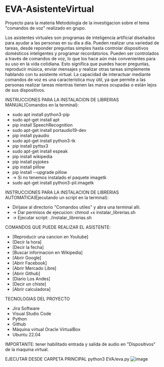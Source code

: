 # EVA-AsistenteVirtual
Proyecto para la materia Metodologia de la investigacion sobre el tema "comandos de voz" realizado en grupo.

Los asistentes virtuales son programas de inteligencia artificial diseñados para ayudar a las personas en su día a día. Pueden realizar una variedad de tareas, desde reponder preguntas simples hasta controlar dispositivos domésticos inteligentes y programar recordatorios.
Pueden ser controlados a través de comandos de
voz, lo que los hace aún más convenientes para su
uso en la vida cotidiana. Esto significa que puedes hacer preguntas, reproducir música,
enviar mensajes y realizar otras tareas simplemente hablando con tu asistente virtual. La
capacidad de interactuar mediante comandos de voz es una característica muy útil, ya que
permite a las personas realizar tareas mientras tienen las manos ocupadas o están lejos de
sus dispositivos.


INSTRUCCIONES PARA LA INSTALACION DE LIBRERIAS MANUAL(Comandos en la terminal):

  * sudo apt install python3-pip
  * sudo apt-get install apt
  * pip install SpeechRecognition
  * sudo apt-get install portaudio19-dev
  * pip install pyaudio
  * sudo apt-get install python3-tk
  * pip install pyttsx3
  * sudo apt-get install espeak
  * pip install wikipedia
  * pip install pyjokes
  * pip install pillow
  * pip install --upgrade pillow
  * -> Si no tenemos instalado el paquete imagetk
  * sudo apt-get install python3-pil.imagetk

INSTRUCCIONES PARA LA INSTALACION DE LIBRERIAS AUTOMATICA(Ejecutando un script en la terminal):

- Dirijase al directorio "Comandos utiles" y abra una terminal alli.
- -> Dar permisos de ejecucion: chmod +x instalar_librerias.sh
- -> Ejecutar script: ./instalar_librerias.sh


COMANDOS QUE PUEDE REALIZAR EL ASISTENTE:

* [Reproducir una cancion en Youtube]
* [Decir la hora]
* [Decir la fecha]
* [Buscar informacion en Wikipedia]
* [Abrir Google]
* [Abrir Facebook]
* [Abrir Mercado Libre]
* [Abrir Github]
* [Diario Los Andes]
* [Decir un chiste]
* [Abrir calculadora]

TECNOLOGIAS DEL PROYECTO
- Jira Software
- Visual Studio Code
- Python
- Github
- Máquina virtual Oracle VirtualBox
- Ubuntu 22.04

IMPORTANTE: tener habilitado entrada y salida de audio en "Dispositivos" de la maquina virtual.

EJECUTAR DESDE CARPETA PRINCIPAL python3 EVA/eva.py
![image](https://github.com/utn-grupoD/EVA-AsistenteVirtual/assets/67133247/d96c4740-c024-43c1-a50c-a0338698d31a)


